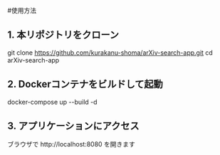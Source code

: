 #使用方法
## 1. 本リポジトリをクローン
git clone https://github.com/kurakanu-shoma/arXiv-search-app.git
cd arXiv-search-app

## 2. Dockerコンテナをビルドして起動
docker-compose up --build -d

## 3. アプリケーションにアクセス
ブラウザで http://localhost:8080 を開きます
